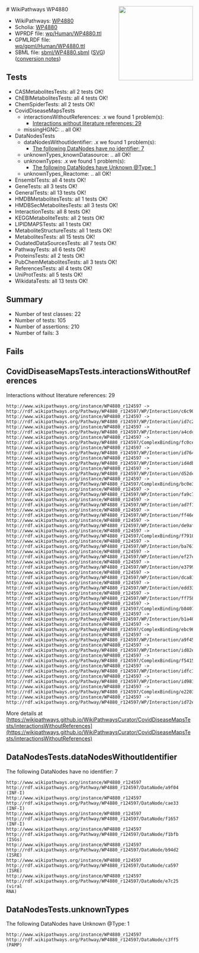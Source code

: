 <img style="float: right; width: 200px" src="../logo.png" />
# WikiPathways WP4880

* WikiPathways: [WP4880](https://identifiers.org/wikipathways:WP4880)
* Scholia: [WP4880](https://scholia.toolforge.org/wikipathways/WP4880)
* WPRDF file: [wp/Human/WP4880.ttl](../wp/Human/WP4880.ttl)
* GPMLRDF file: [wp/gpml/Human/WP4880.ttl](../wp/gpml/Human/WP4880.ttl)
* SBML file: [sbml/WP4880.sbml](../sbml/WP4880.sbml) ([SVG](../sbml/WP4880.svg)) ([conversion notes](../sbml/WP4880.txt))

## Tests
* CASMetabolitesTests: all 2 tests OK!
* ChEBIMetabolitesTests: all 4 tests OK!
* ChemSpiderTests: all 2 tests OK!
* CovidDiseaseMapsTests
    * interactionsWithoutReferences: .x we found 1 problem(s):
        * [Interactions without literature references: 29](#9701cd09)
    * missingHGNC: .. all OK!
* DataNodesTests
    * dataNodesWithoutIdentifier: .x we found 1 problem(s):
        * [The following DataNodes have no identifier: 7](#d2d32fa6)
    * unknownTypes_knownDatasource: .. all OK!
    * unknownTypes: .x we found 1 problem(s):
        * [The following DataNodes have Unknown @Type: 1](#839973df)
    * unknownTypes_Reactome: .. all OK!
* EnsemblTests: all 4 tests OK!
* GeneTests: all 3 tests OK!
* GeneralTests: all 13 tests OK!
* HMDBMetabolitesTests: all 1 tests OK!
* HMDBSecMetabolitesTests: all 3 tests OK!
* InteractionTests: all 8 tests OK!
* KEGGMetaboliteTests: all 2 tests OK!
* LIPIDMAPSTests: all 1 tests OK!
* MetaboliteStructureTests: all 1 tests OK!
* MetabolitesTests: all 15 tests OK!
* OudatedDataSourcesTests: all 7 tests OK!
* PathwayTests: all 6 tests OK!
* ProteinsTests: all 2 tests OK!
* PubChemMetabolitesTests: all 3 tests OK!
* ReferencesTests: all 4 tests OK!
* UniProtTests: all 5 tests OK!
* WikidataTests: all 13 tests OK!


## Summary

* Number of test classes: 22
* Number of tests: 105
* Number of assertions: 210
* Number of fails: 3

## Fails

<a name="9701cd09" />

## CovidDiseaseMapsTests.interactionsWithoutReferences

Interactions without literature references: 29
```
http://www.wikipathways.org/instance/WP4880_r124597 -> http://rdf.wikipathways.org/Pathway/WP4880_r124597/WP/Interaction/c6c90
http://www.wikipathways.org/instance/WP4880_r124597 -> http://rdf.wikipathways.org/Pathway/WP4880_r124597/WP/Interaction/id7c297d34
http://www.wikipathways.org/instance/WP4880_r124597 -> http://rdf.wikipathways.org/Pathway/WP4880_r124597/WP/Interaction/a4cdc
http://www.wikipathways.org/instance/WP4880_r124597 -> http://rdf.wikipathways.org/Pathway/WP4880_r124597/ComplexBinding/fc0ce
http://www.wikipathways.org/instance/WP4880_r124597 -> http://rdf.wikipathways.org/Pathway/WP4880_r124597/WP/Interaction/id764393e3
http://www.wikipathways.org/instance/WP4880_r124597 -> http://rdf.wikipathways.org/Pathway/WP4880_r124597/WP/Interaction/id4db933d9
http://www.wikipathways.org/instance/WP4880_r124597 -> http://rdf.wikipathways.org/Pathway/WP4880_r124597/WP/Interaction/d52dc
http://www.wikipathways.org/instance/WP4880_r124597 -> http://rdf.wikipathways.org/Pathway/WP4880_r124597/ComplexBinding/bc0e3
http://www.wikipathways.org/instance/WP4880_r124597 -> http://rdf.wikipathways.org/Pathway/WP4880_r124597/WP/Interaction/fa9c7
http://www.wikipathways.org/instance/WP4880_r124597 -> http://rdf.wikipathways.org/Pathway/WP4880_r124597/WP/Interaction/ad7f1
http://www.wikipathways.org/instance/WP4880_r124597 -> http://rdf.wikipathways.org/Pathway/WP4880_r124597/WP/Interaction/ff46e
http://www.wikipathways.org/instance/WP4880_r124597 -> http://rdf.wikipathways.org/Pathway/WP4880_r124597/WP/Interaction/de9af
http://www.wikipathways.org/instance/WP4880_r124597 -> http://rdf.wikipathways.org/Pathway/WP4880_r124597/ComplexBinding/f7910
http://www.wikipathways.org/instance/WP4880_r124597 -> http://rdf.wikipathways.org/Pathway/WP4880_r124597/WP/Interaction/ba761
http://www.wikipathways.org/instance/WP4880_r124597 -> http://rdf.wikipathways.org/Pathway/WP4880_r124597/WP/Interaction/ef27c
http://www.wikipathways.org/instance/WP4880_r124597 -> http://rdf.wikipathways.org/Pathway/WP4880_r124597/WP/Interaction/e3799
http://www.wikipathways.org/instance/WP4880_r124597 -> http://rdf.wikipathways.org/Pathway/WP4880_r124597/WP/Interaction/dca81
http://www.wikipathways.org/instance/WP4880_r124597 -> http://rdf.wikipathways.org/Pathway/WP4880_r124597/WP/Interaction/edd33
http://www.wikipathways.org/instance/WP4880_r124597 -> http://rdf.wikipathways.org/Pathway/WP4880_r124597/WP/Interaction/ff758
http://www.wikipathways.org/instance/WP4880_r124597 -> http://rdf.wikipathways.org/Pathway/WP4880_r124597/ComplexBinding/b8407
http://www.wikipathways.org/instance/WP4880_r124597 -> http://rdf.wikipathways.org/Pathway/WP4880_r124597/WP/Interaction/b1a40
http://www.wikipathways.org/instance/WP4880_r124597 -> http://rdf.wikipathways.org/Pathway/WP4880_r124597/ComplexBinding/ebc96
http://www.wikipathways.org/instance/WP4880_r124597 -> http://rdf.wikipathways.org/Pathway/WP4880_r124597/WP/Interaction/a9f45
http://www.wikipathways.org/instance/WP4880_r124597 -> http://rdf.wikipathways.org/Pathway/WP4880_r124597/WP/Interaction/id82ecd04c
http://www.wikipathways.org/instance/WP4880_r124597 -> http://rdf.wikipathways.org/Pathway/WP4880_r124597/ComplexBinding/f5415
http://www.wikipathways.org/instance/WP4880_r124597 -> http://rdf.wikipathways.org/Pathway/WP4880_r124597/WP/Interaction/idfc1498e4
http://www.wikipathways.org/instance/WP4880_r124597 -> http://rdf.wikipathways.org/Pathway/WP4880_r124597/WP/Interaction/id981e6cb4
http://www.wikipathways.org/instance/WP4880_r124597 -> http://rdf.wikipathways.org/Pathway/WP4880_r124597/ComplexBinding/e2203
http://www.wikipathways.org/instance/WP4880_r124597 -> http://rdf.wikipathways.org/Pathway/WP4880_r124597/WP/Interaction/id72e167d2
```

More details at [https://wikipathways.github.io/WikiPathwaysCurator/CovidDiseaseMapsTests/interactionsWithoutReferences](https://wikipathways.github.io/WikiPathwaysCurator/CovidDiseaseMapsTests/interactionsWithoutReferences)

<a name="d2d32fa6" />

## DataNodesTests.dataNodesWithoutIdentifier

The following DataNodes have no identifier: 7
```
http://www.wikipathways.org/instance/WP4880_r124597 http://rdf.wikipathways.org/Pathway/WP4880_r124597/DataNode/a9f04 (INF-I)
http://www.wikipathways.org/instance/WP4880_r124597 http://rdf.wikipathways.org/Pathway/WP4880_r124597/DataNode/cae33 (INF-I)
http://www.wikipathways.org/instance/WP4880_r124597 http://rdf.wikipathways.org/Pathway/WP4880_r124597/DataNode/f1657 (INF-I)
http://www.wikipathways.org/instance/WP4880_r124597 http://rdf.wikipathways.org/Pathway/WP4880_r124597/DataNode/f1bfb (ISGs)
http://www.wikipathways.org/instance/WP4880_r124597 http://rdf.wikipathways.org/Pathway/WP4880_r124597/DataNode/b94d2 (ISRE)
http://www.wikipathways.org/instance/WP4880_r124597 http://rdf.wikipathways.org/Pathway/WP4880_r124597/DataNode/ca597 (ISRE)
http://www.wikipathways.org/instance/WP4880_r124597 http://rdf.wikipathways.org/Pathway/WP4880_r124597/DataNode/e7c25 (viral
RNA)
```

<a name="839973df" />

## DataNodesTests.unknownTypes

The following DataNodes have Unknown @Type: 1
```
http://www.wikipathways.org/instance/WP4880_r124597 http://rdf.wikipathways.org/Pathway/WP4880_r124597/DataNode/c3ff5 (PAMP)
```

